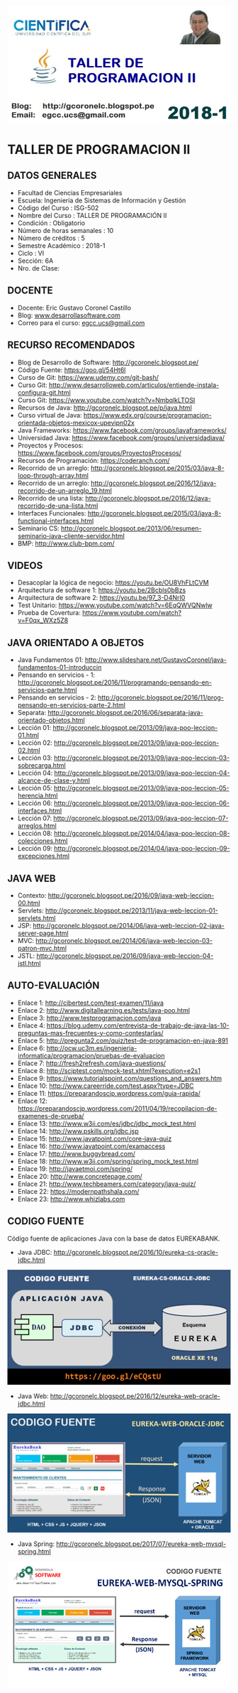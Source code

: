 ﻿![TALLER DE PROGRAMACIÓN II](https://raw.githubusercontent.com/gcoronelc/UCS_TP_2_2018-1/master/Img/TALLER-PROG-2-2018-1.JPG)

# TALLER DE PROGRAMACION II

## DATOS GENERALES

- Facultad de Ciencias Empresariales
- Escuela: Ingeniería de Sistemas de Información y Gestión 
- Código del Curso : ISG-502
- Nombre del Curso : TALLER DE PROGRAMACIÓN II 
- Condición	:	Obligatorio
- Número de horas semanales	:	10 
- Número de créditos	:	5
- Semestre Académico	:	2018-1
- Ciclo	:	VI
- Sección: 6A
- Nro. de Clase: 

## DOCENTE

- Docente: Eric Gustavo Coronel Castillo
- Blog: www.desarrollasoftware.com
- Correo para el curso: egcc.ucs@gmail.com


## RECURSO RECOMENDADOS

- Blog de Desarrollo de Software: http://gcoronelc.blogspot.pe/
- Código Fuente: https://goo.gl/54Ht6l
- Curso de Git: https://www.udemy.com/git-bash/
- Curso Git: http://www.desarrolloweb.com/articulos/entiende-instala-configura-git.html
- Curso Git: https://www.youtube.com/watch?v=NmbqlkLTOSI
- Recursos de Java: http://gcoronelc.blogspot.pe/p/java.html
- Curso virtual de Java: https://www.edx.org/course/programacion-orientada-objetos-mexicox-upevipn02x
- Java Frameworks: https://www.facebook.com/groups/javaframeworks/
- Universidad Java: https://www.facebook.com/groups/universidadjava/
- Proyectos y Procesos: https://www.facebook.com/groups/ProyectosProcesos/
- Recursos de Programación: https://coderanch.com/
- Recorrido de un arreglo: http://gcoronelc.blogspot.pe/2015/03/java-8-loop-through-array.html
- Recorrido de un arreglo: http://gcoronelc.blogspot.pe/2016/12/java-recorrido-de-un-arreglo_19.html
- Recorrido de una lista: http://gcoronelc.blogspot.pe/2016/12/java-recorrido-de-una-lista.html
- Interfaces Funcionales: http://gcoronelc.blogspot.pe/2015/03/java-8-functional-interfaces.html
- Seminario CS: http://gcoronelc.blogspot.pe/2013/06/resumen-seminario-java-cliente-servidor.html
- BMP: http://www.club-bpm.com/



## VIDEOS

- Desacoplar la lógica de negocio: https://youtu.be/OU8VhFLtCVM
- Arquitectura de software 1: https://youtu.be/2Bcbls0bBzs
- Arquitectura de software 2: https://youtu.be/97_3-D4NrI0
- Test Unitario: https://www.youtube.com/watch?v=6EqQWVQNwlw
- Prueba de Covertura: https://www.youtube.com/watch?v=F0qx_WXz5Z8


## JAVA ORIENTADO A OBJETOS

- Java Fundamentos 01: http://www.slideshare.net/GustavoCoronel/java-fundamentos-01-introduccin
- Pensando en servicios - 1: http://gcoronelc.blogspot.pe/2016/11/programando-pensando-en-servicios-parte.html
- Pensando en servicios - 2: http://gcoronelc.blogspot.pe/2016/11/prog-pensando-en-servicios-parte-2.html
- Separata: http://gcoronelc.blogspot.pe/2016/06/separata-java-orientado-objetos.html
- Lección 01: http://gcoronelc.blogspot.pe/2013/09/java-poo-leccion-01.html
- Lección 02: http://gcoronelc.blogspot.pe/2013/09/java-poo-leccion-02.html
- Lección 03: http://gcoronelc.blogspot.pe/2013/09/java-poo-leccion-03-sobrecarga.html
- Lección 04: http://gcoronelc.blogspot.pe/2013/09/java-poo-leccion-04-alcance-de-clase-y.html
- Lección 05: http://gcoronelc.blogspot.pe/2013/09/java-poo-leccion-05-herencia.html
- Lección 06: http://gcoronelc.blogspot.pe/2013/09/java-poo-leccion-06-interfaces.html
- Lección 07: http://gcoronelc.blogspot.pe/2013/09/java-poo-leccion-07-arreglos.html
- Lección 08: http://gcoronelc.blogspot.pe/2014/04/java-poo-leccion-08-colecciones.html
- Lección 09: http://gcoronelc.blogspot.pe/2014/04/java-poo-leccion-09-excepciones.html


## JAVA WEB

- Contexto: http://gcoronelc.blogspot.pe/2016/09/java-web-leccion-00.html
- Servlets: http://gcoronelc.blogspot.pe/2013/11/java-web-leccion-01-servlets.html
- JSP: http://gcoronelc.blogspot.pe/2014/06/java-web-leccion-02-java-server-page.html
- MVC: http://gcoronelc.blogspot.pe/2014/06/java-web-leccion-03-patron-mvc.html
- JSTL: http://gcoronelc.blogspot.pe/2016/09/java-web-leccion-04-jstl.html
 

## AUTO-EVALUACIÓN

- Enlace 1: http://cibertest.com/test-examen/11/java
- Enlace 2: http://www.digitallearning.es/tests/java-poo.html
- Enlace 3: http://www.testprogramacion.com/java
- Enlace 4: https://blog.udemy.com/entrevista-de-trabajo-de-java-las-10-preguntas-mas-frecuentes-y-como-contestarlas/
- Enlace 5: http://pregunta2.com/quiz/test-de-programacion-en-java-891
- Enlace 6: http://ocw.uc3m.es/ingenieria-informatica/programacion/pruebas-de-evaluacion
- Enlace 7: http://fresh2refresh.com/java-questions/
- Enlace 8: http://scjptest.com/mock-test.xhtml?execution=e2s1
- Enlace 9: https://www.tutorialspoint.com/questions_and_answers.htm
- Enlace 10: http://www.careerride.com/test.aspx?type=JDBC
- Enlace 11: https://preparandoscjp.wordpress.com/guia-rapida/
- Enlace 12: https://preparandoscjp.wordpress.com/2011/04/19/recopilacion-de-examenes-de-prueba/
- Enlace 13: http://www.w3ii.com/es/jdbc/jdbc_mock_test.html
- Enlace 14: http://www.pskills.org/jdbc.jsp
- Enlace 15: http://www.javatpoint.com/core-java-quiz
- Enlace 16: http://www.javatpoint.com/examaccess
- Enlace 17: http://www.buggybread.com/
- Enlace 18: http://www.w3ii.com/spring/spring_mock_test.html
- Enlace 19: http://javaetmoi.com/spring/
- Enlace 20: http://www.concretepage.com/
- Enlace 21: http://www.techbeamers.com/category/java-quiz/
- Enlace 22: https://modernpathshala.com/
- Enlace 23: http://www.whizlabs.com



## CODIGO FUENTE

Código fuente de aplicaciones Java con la base de datos EUREKABANK.

- Java JDBC: http://gcoronelc.blogspot.pe/2016/10/eureka-cs-oracle-jdbc.html

![TALLER DE PROGRAMACION WEB](https://raw.githubusercontent.com/gcoronelc/UCS_TP_2_2018-1/master/Img/java-cs.png)

- Java Web: http://gcoronelc.blogspot.pe/2016/12/eureka-web-oracle-jdbc.html

![TALLER DE PROGRAMACION WEB](https://raw.githubusercontent.com/gcoronelc/UCS_TP_2_2018-1/master/Img/java-web.png)

- Java Spring: http://gcoronelc.blogspot.pe/2017/07/eureka-web-mysql-spring.html

![TALLER DE PROGRAMACION WEB](https://raw.githubusercontent.com/gcoronelc/UCS_TP_2_2018-1/master/Img/java-spring.png)



